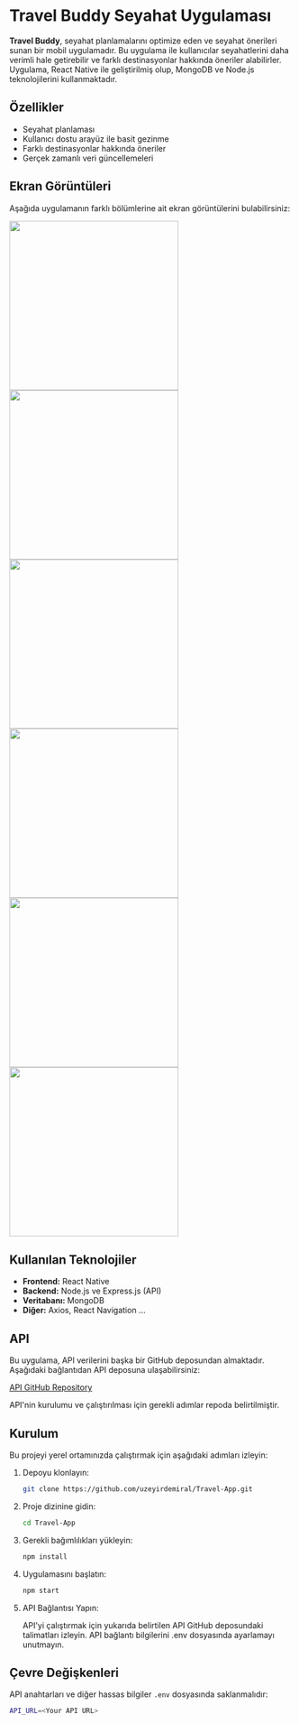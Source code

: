# Travel Buddy Seyahat Uygulaması

**Travel Buddy**, seyahat planlamalarını optimize eden ve seyahat önerileri sunan bir mobil uygulamadır. Bu uygulama ile kullanıcılar seyahatlerini daha verimli hale getirebilir ve farklı destinasyonlar hakkında öneriler alabilirler. Uygulama, React Native ile geliştirilmiş olup, MongoDB ve Node.js teknolojilerini kullanmaktadır.


## Özellikler

- Seyahat planlaması 
- Kullanıcı dostu arayüz ile basit gezinme
- Farklı destinasyonlar hakkında öneriler
- Gerçek zamanlı veri güncellemeleri

## Ekran Görüntüleri

Aşağıda uygulamanın farklı bölümlerine ait ekran görüntülerini bulabilirsiniz:

<div style="display: flex; flex-wrap: wrap;">
    <img src="assets/screenshots/1.png" width="300" style="margin-right: 20px;"/>
    <img src="assets/screenshots/2.png" width="300" style="margin-right: 20px;"/>
    <img src="assets/screenshots/3.png" width="300" style="margin-right: 20px;"/>
    <img src="assets/screenshots/4.png" width="300" style="margin-right: 20px;"/>
    <img src="assets/screenshots/5.png" width="300" style="margin-right: 20px;"/>
    <img src="assets/screenshots/6.png" width="300" style="margin-right: 20px;"/>
</div>

## Kullanılan Teknolojiler

- **Frontend:** React Native
- **Backend:** Node.js ve Express.js (API)
- **Veritabanı:** MongoDB
- **Diğer:** Axios, React Navigation ...

## API

Bu uygulama, API verilerini başka bir GitHub deposundan almaktadır. Aşağıdaki bağlantıdan API deposuna ulaşabilirsiniz:

[API GitHub Repository](https://github.com/uzeyirdemiral/Travel-App-API)

API'nin kurulumu ve çalıştırılması için gerekli adımlar repoda belirtilmiştir.

## Kurulum


Bu projeyi yerel ortamınızda çalıştırmak için aşağıdaki adımları izleyin:

1. Depoyu klonlayın:
   ```bash
   git clone https://github.com/uzeyirdemiral/Travel-App.git

2. Proje dizinine gidin:
   ```bash
   cd Travel-App

3. Gerekli bağımlılıkları yükleyin:
   ```bash
   npm install
   
4. Uygulamasını başlatın:
   ```bash
   npm start

5. API Bağlantısı Yapın:

   API'yi çalıştırmak için yukarıda belirtilen API GitHub deposundaki talimatları izleyin. API bağlantı bilgilerini .env dosyasında ayarlamayı unutmayın.


## Çevre Değişkenleri

API anahtarları ve diğer hassas bilgiler `.env` dosyasında saklanmalıdır:

   ```bash
   API_URL=<Your API URL>

